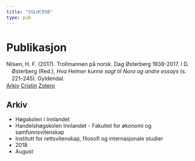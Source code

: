 ```yaml
---
title: "5GLHC9SB"
type: pub
---
```

<h1>Publikasjon</h1>
<article id="csl-bib-container-5GLHC9SB" class="csl-bib-container">
  <div class="csl-bib-body" style="line-height: 1.35; padding-left: 1em; text-indent:-1em;">
  <div class="csl-entry">Nilsen, H. F. (2017). Trollmannen p&#xE5; norsk. Dag &#xD8;sterberg 1938-2017. I D. &#xD8;sterberg (Red.), <i>Hva Helmer kunne sagt til Nora og andre essays</i> (s. 221&#x2013;245). Gyldendal.</div>
</div>
  <div class="csl-bib-buttons">
    <a href="#taxonomy-article-5GLHC9SB" class="csl-bib-button">Arkiv</a>
    <a href="https://app.cristin.no/results/show.jsf?id=1603612" alt="Cristin URL" class="csl-bib-button">Cristin</a>
    <a href="http://zotero.org/groups/5402882/items/5GLHC9SB" alt="Zotero URL" class="csl-bib-button">Zotero</a>
  </div>
  <div id="csl-bib-meta-container-5GLHC9SB"></div>
</article>
<div id="csl-bib-meta-5GLHC9SB" class="csl-bib-meta">
  <article id="taxonomy-article-5GLHC9SB" class="taxonomy-article">
    <h1>Arkiv</h1>
    <ul>
      <li>Høgskolen i Innlandet</li>
      <li>Handelshøgskolen Innlandet - Fakultet for økonomi og samfunnsvitenskap</li>
      <li>Institutt for rettsvitenskap, filosofi og internasjonale studier</li>
      <li>2018</li>
      <li>August</li>
    </ul>
  </article>
</div>
